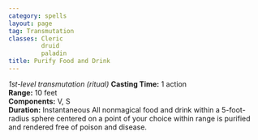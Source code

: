 ```yaml
---
category: spells
layout: page
tag: Transmutation
classes: Cleric
         druid
         paladin
title: Purify Food and Drink 
---
```

_1st-level transmutation (ritual)_ 
**Casting Time:** 1 action    
**Range:** 10 feet    
**Components:** V, S    
**Duration:** Instantaneous 
All nonmagical food and drink within a 5-foot-radius sphere centered on a point of your choice within range is purified and rendered free of poison and disease.